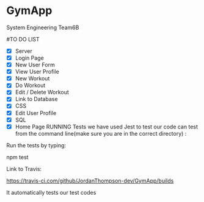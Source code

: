 # GymApp
 System Engineering Team6B

#TO DO LIST
- [x] Server
- [x] Login Page
- [x] New User Form
- [x] View User Profile
- [x] New Workout
- [x] Do Workout
- [x] Edit / Delete Workout
- [x] Link to Database
- [x] CSS
- [x] Edit User Profile
- [x] SQL  
- [x] Home Page
RUNNING Tests
we have used Jest to test our code
 can test  from the command line(make sure you are in the correct directory) :

Run the tests by typing:

npm test

Link to Travis:

https://travis-ci.com/github/JordanThompson-dev/GymApp/builds

It automatically tests our test codes
